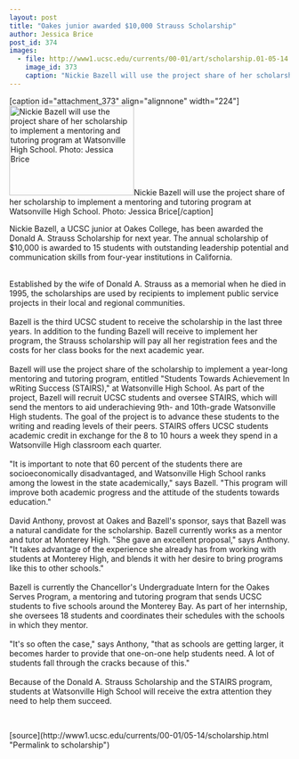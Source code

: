```yaml
---
layout: post
title: "Oakes junior awarded $10,000 Strauss Scholarship"
author: Jessica Brice
post_id: 374
images:
  - file: http://www1.ucsc.edu/currents/00-01/art/scholarship.01-05-14.224.jpg
    image_id: 373
    caption: "Nickie Bazell will use the project share of her scholarship to implement a mentoring and tutoring program at Watsonville High School. Photo: Jessica Brice"
---
```


[caption id="attachment_373" align="alignnone" width="224"]<a href="http://localhost/mysite/wp-content/uploads/2001/05/scholarship.01-05-14.224.jpg"><img class="size-full wp-image-373" src="http://localhost/mysite/wp-content/uploads/2001/05/scholarship.01-05-14.224.jpg" alt="Nickie Bazell will use the project share of her scholarship to implement a mentoring and tutoring program at Watsonville High School. Photo: Jessica Brice" width="224" height="161" /></a>Nickie Bazell will use the project share of her scholarship to implement a mentoring and tutoring program at Watsonville High School. Photo: Jessica Brice[/caption]
<p>
  Nickie Bazell, a UCSC junior at Oakes College, has been awarded the Donald A. Strauss Scholarship for next year. The annual scholarship of $10,000 is awarded to 15 students with outstanding leadership potential and communication skills from four-year institutions in California.<br>
</p><br>
Established by the wife of Donald A. Strauss as a memorial when he died in 1995, the scholarships are used by recipients to implement public service projects in their local and regional communities.<br>
<br>
Bazell is the third UCSC student to receive the scholarship in the last three years. In addition to the funding Bazell will receive to implement her program, the Strauss scholarship will pay all her registration fees and the costs for her class books for the next academic year.<br>
<br>
Bazell will use the project share of the scholarship to implement a year-long mentoring and tutoring program, entitled "Students Towards Achievement In wRiting Success (STAIRS)," at Watsonville High School. As part of the project, Bazell will recruit UCSC students and oversee STAIRS, which will send the mentors to aid underachieving 9th- and 10th-grade Watsonville High students. The goal of the project is to advance these students to the writing and reading levels of their peers. STAIRS offers UCSC students academic credit in exchange for the 8 to 10 hours a week they spend in a Watsonville High classroom each quarter.<br>
<br>
"It is important to note that 60 percent of the students there are socioeconomically disadvantaged, and Watsonville High School ranks among the lowest in the state academically," says Bazell. "This program will improve both academic progress and the attitude of the students towards education."<br>
<br>
David Anthony, provost at Oakes and Bazell's sponsor, says that Bazell was a natural candidate for the scholarship. Bazell currently works as a mentor and tutor at Monterey High. "She gave an excellent proposal," says Anthony. "It takes advantage of the experience she already has from working with students at Monterey High, and blends it with her desire to bring programs like this to other schools."<br>
<br>
Bazell is currently the Chancellor's Undergraduate Intern for the Oakes Serves Program, a mentoring and tutoring program that sends UCSC students to five schools around the Monterey Bay. As part of her internship, she oversees 18 students and coordinates their schedules with the schools in which they mentor.<br>
<br>
"It's so often the case," says Anthony, "that as schools are getting larger, it becomes harder to provide that one-on-one help students need. A lot of students fall through the cracks because of this."<br>
<br>
Because of the Donald A. Strauss Scholarship and the STAIRS program, students at Watsonville High School will receive the extra attention they need to help them succeed.
<p>
  <br>

</p>
[source](http://www1.ucsc.edu/currents/00-01/05-14/scholarship.html "Permalink to scholarship")
